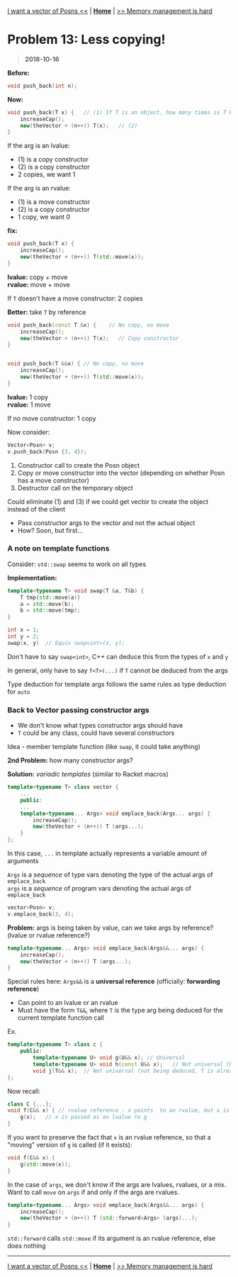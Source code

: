 [I want a vector of Posns <<](./problem_12.md) | [**Home**](../README.md) | [>> Memory management is hard](./problem_14.md)

# Problem 13: Less copying!

> **2018-10-16**

**Before:**

```C++
void push_back(int n);
```

**Now:**

```C++
void push_back(T x) {   // (1) If T is an object, how many times is T being copied?
    increaseCap();
    new(theVector + (n++)) T(x);   // (2)
}
```

If the arg is an lvalue:

- (1) is a copy constructor
- (2) is a copy constructor
- 2 copies, we want 1

If the arg is an rvalue:

- (1) is a move constructor
- (2) is a copy constructor
- 1 copy, we want 0

**fix:**

```C++
void push_back(T x) {
    increaseCap();
    new(theVector + (n++)) T(std::move(x));
}
```

**lvalue:** copy + move  
**rvalue:** move + move

If `T` doesn't have a move constructor: 2 copies

**Better:** take `T` by reference

```C++
void push_back(const T &x) {    // No copy, no move
    increaseCap();
    new(theVector + (n++)) T(x);   // Copy constructor
}


void push_back(T &&x) { // No copy, no move
    increaseCap();
    new(theVector + (n++)) T(std::move(x));
}
```

**lvalue:** 1 copy  
**rvalue:** 1 move

If no move constructor: 1 copy

Now consider:

```C++
Vector<Posn> v;
v.push_back(Posn {3, 4});
```

1. Constructor call to create the Posn object
1. Copy or move constructor into the vector (depending on whether Posn has a move constructor)
1. Destructor call on the temporary object

Could eliminate (1) and (3) if we could get vector to create the object instead of the client

- Pass constructor args to the vector and not the actual object
- How? Soon, but first...

### A note on template functions

Consider: `std::swap` seems to work on all types

**Implementation:**

```C++
template<typename T> void swap(T &a, T&b) {
    T tmp{std::move(a)}
    a = std::move(b);
    b = std::move(tmp);
}
```

```C++
int x = 1;
int y = 2;
swap(x, y)  // Equiv swap<int>(x, y);
```

Don't have to say `swap<int>`, C++ can deduce this from the types of `x` and `y`

In general, only have to say `f<T>(...)` if `T` cannot be deduced from the args

Type deduction for template args follows the same rules as type deduction for `auto`

### Back to Vector passing constructor args

- We don't know what types constructor args should have
- `T` could be any class, could have several constructors

Idea - member template function (like `swap`, it could take anything)

**2nd Problem:** how many constructor args?

**Solution:** _variadic templates_ (similar to Racket macros)

```C++
template<typename T> class vector {
    ...
    public:
    ...
    template<typename... Args> void emplace_back(Args... args) {
        increaseCap();
        new(theVector + (n++)) T (args...);
    }
};
```

In this case, `...` in template actually represents a variable amount of arguments

`Args` is a _sequence_ of type vars denoting the type of the actual args of `emplace_back`  
`args` is a _sequence_ of program vars denoting the actual args of `emplace_back`

```C++
vector<Posn> v;
v.emplace_back(3, 4);
```

**Problem:** args is being taken by value, can we take args by reference? (lvalue or rvalue reference?)

```C++
template<typename... Args> void emplace_back(Args&&... args) {
    increaseCap();
    new(theVector + (n++)) T (args...);
}
```

Special rules here: `Args&&` is a **universal reference** (officially: **forwarding reference**)

- Can point to an lvalue or an rvalue
- Must have the form `T&&`, where `T` is the type arg being deduced for the current template function call

Ex.

```C++
template<typename T> class c {
    public:
        template<typename U> void g(U&& x); // Universal
        template<typename U> void h(const U&& x);   // Not universal (because of const)
        void j(T&& x);  // Not universal (not being deduced, T is already known)
};
```

Now recall:

```C++
class C {...};
void f(C&& x) { // rvalue reference - x points  to an rvalue, but x is an lvalue
    g(x);   // x is passed as an lvalue to g
}
```

If you want to preserve the fact that `x` is an rvalue reference, so that a "moving" version of `g` is called (if it exists):

```C++
void f(C&& x) {
    g(std::move(x));
}
```

In the case of `args`, we don't know if the args are lvalues, rvalues, or a mix.  
Want to call `move` on `args` if and only if the args are rvalues.

```C++
template<typename... Args> void emplace_back(Args&&... args) {
    increaseCap();
    new(theVector + (n++)) T (std::forward<Args> (args)...);
}
```

`std::forward` calls `std::move` if its argument is an rvalue reference, else does nothing

---

[I want a vector of Posns <<](./problem_12.md) | [**Home**](../README.md) | [>> Memory management is hard](./problem_14.md)
